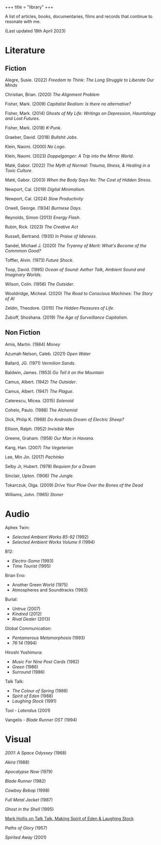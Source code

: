 +++
title = "library"
+++

A list of articles, books, documentaries, films and records that continue to resonate with me. 

(Last updated 18th April 2023)

# Literature

## Fiction

Alegre, Susie. (2022) *Freedom to Think: The Long Struggle to Liberate Our Minds*

Christian, Brian. (2020) *The Alignment Problem*  

Fisher, Mark. (2009) *Capitalist Realism: Is there no alternative?* 

Fisher, Mark. (2014) *Ghosts of My Life: Writings on Depression, Hauntology and Lost Futures*. 

Fisher, Mark. (2018) *K-Punk*. 

Graeber, David. (2018) *Bullshit Jobs*.

Klein, Naomi. (2000) *No Logo*. 

Klein, Naomi. (2023) *Doppelganger: A Trip into the Mirror World*. 

Maté, Gabor. (2022) *The Myth of Normal: Trauma, Illness, & Healing in a Toxic Culture*. 

Maté, Gabor. (2003) *When the Body Says No: The Cost of Hidden Stress*. 

Newport, Cal. (2019) *Digital Minimalism*. 

Newport, Cal. (2024) *Slow Productivity*  

Orwell, George. (1934) *Burmese Days*. 

Reynolds, Simon (2013) *Energy Flash*. 

Rubin, Rick. (2023) *The Creative Act* 

Russell, Bertrand. (1935) *In Praise of Idleness*. 

Sandel, Michael J. (2020) *The Tryanny of Merit: What's Become of the Commmon Good?*

Toffler, Alvin. (1973) *Future Shock*. 

Toop, David. (1995) *Ocean of Sound: Aether Talk, Ambient Sound and Imaginary Worlds*.

Wilson, Colin. (1956) *The Outsider*. 

Wooldridge, Micheal. (2020) *The Road to Conscious Machines: The Story of AI*

Zeldin, Theodore. (2015) *The Hidden Pleasures of Life*. 

Zuboff, Shoshana. (2019) *The Age of Surveillance Capitalism*. 

## Non Fiction

Amis, Martin. (1984) *Money*

Azumah Nelson, Caleb. (2021) *Open Water*

Ballard, JG. (1971) *Vermilion Sands*. 

Baldwin, James. (1953) *Go Tell it on the Mountain*

Camus, Albert. (1942) *The Outsider*. 

Camus, Albert. (1947) *The Plague*. 

Caterescu, Micea. (2015) *Solenoid*

Cohelo, Paulo. (1988) *The Alchemist*

Dick, Philip K. (1968) *Do Androids Dream of Electric Sheep?* 

Ellison, Ralph. (1952) *Invisible Man*

Greene, Graham. (1958) *Our Man in Havana*. 

Kang, Han. (2007) *The Vegeterian*

Lee, Min Jin. (2017) *Pachinko*

Selby Jr, Hubert. (1978) *Requiem for a Dream* 

Sinclair, Upton. (1906) *The Jungle*.

Tokarczuk, Olga. (2009) *Drive Your Plow Over the Bones of the Dead* 

Williams, John. (1965) *Stoner* 


# Audio

Aphex Twin:

* *Selected Ambient Works 85-92* (1992)
* *Selected Ambient Works Volume II* (1994)

B12:

* *Electro-Soma* (1993)
* *Time Tourist* (1995) 

Brian Eno:

* Another Green World (1975)
* Atmospheres and Soundtracks (1983)

Burial:
* *Untrue* (2007) 
* *Kindred* (2012) 
* *Rival Dealer* (2013) 

Global Communication:
* *Pentamerous Metamorphosis* (1993) 
* *76:14* (1994) 

Hiroshi Yoshimura:
* *Music For Nine Post Cards* (1982)
* *Green* (1986)
* *Surround* (1986)

Talk Talk:
* *The Colour of Spring* (1986)
* *Spirit of Eden* (1988)
* *Laughing Stock* (1991)

Tool - *Lateralus* (2001) 

Vangelis - *Blade Runner OST* (1994) 


# Visual

*2001: A Space Odyssey* (1968)

*Akira* (1988)

*Apocalypse Now* (1979)

*Blade Runner* (1982)

*Cowboy Bebop* (1998)

*Full Metal Jacket* (1987)

*Ghost in the Shell* (1995)

[Mark Hollis on Talk Talk, Making Spirit of Eden & Laughing Stock](https://www.youtube.com/watch?v=lm5Wlj0OWxs&list=PL5zyVd-1emXETUuSm_KdneANnJ9PhtBvq&index=3)

*Paths of Glory* (1957)

*Spirited Away* (2001) 
